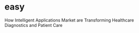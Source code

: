 # easy
How Intelligent Applications Market are Transforming Healthcare Diagnostics and Patient Care
